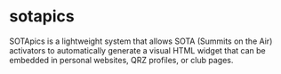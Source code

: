 # sotapics
SOTApics is a lightweight system that allows SOTA (Summits on the Air) activators to automatically generate a visual HTML widget that can be embedded in personal websites, QRZ profiles, or club pages.
